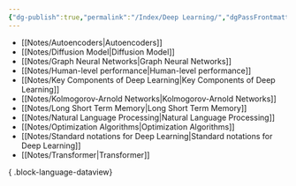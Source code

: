 ```yaml
---
{"dg-publish":true,"permalink":"/Index/Deep Learning/","dgPassFrontmatter":true,"noteIcon":""}
---
```


- [[Notes/Autoencoders\|Autoencoders]]
- [[Notes/Diffusion Model\|Diffusion Model]]
- [[Notes/Graph Neural Networks\|Graph Neural Networks]]
- [[Notes/Human-level performance\|Human-level performance]]
- [[Notes/Key Components of Deep Learning\|Key Components of Deep Learning]]
- [[Notes/Kolmogorov-Arnold Networks\|Kolmogorov-Arnold Networks]]
- [[Notes/Long Short Term Memory\|Long Short Term Memory]]
- [[Notes/Natural Language Processing\|Natural Language Processing]]
- [[Notes/Optimization Algorithms\|Optimization Algorithms]]
- [[Notes/Standard notations for Deep Learning\|Standard notations for Deep Learning]]
- [[Notes/Transformer\|Transformer]]

{ .block-language-dataview}